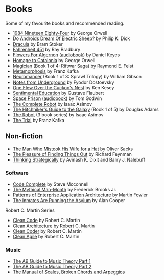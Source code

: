 # Books

Some of my favourite books and recommended reading.

- [1984 Nineteen Eighty-Four](https://amzn.to/3SO66nK) by George Orwell
- [Do Androids Dream Of Electric Sheep?](https://amzn.to/48qWZiA) by Philip K. Dick
- [Dracula](https://amzn.to/49Mw0Pg) by Bram Stoker
- [Fahrenheit 451](https://amzn.to/3TaVroz) by Ray Bradbury
- [Flowers For Algernon](https://amzn.to/3SQgLy3) ([audiobook](https://www.youtube.com/watch?v=SHWted1RUmE)) by Daniel Keyes
- [Homage to Catalonia](https://amzn.to/42UKP03) by George Orwell
- [Magician](https://amzn.to/49Cg7eq) (Book 1 of 4: Riftwar Saga) by Raymond E. Feist
- [Metamorphosis](https://amzn.to/4bRgpQo) by Franz Kafka
- [Neuromancer](https://amzn.to/3wuu3sJ) (Book 1 of 3: Sprawl Trilogy) by William Gibson
- [Notes from Underground](https://amzn.to/49owCes) by Fyodor Dostoevsky
- [One Flew Over the Cuckoo's Nest](https://amzn.to/3UQx68s) by Ken Kesey
- [Sentimental Education](https://amzn.to/3wzGl2K) by Gustave Flaubert
- [Space Prison](https://amzn.to/49q8msm) ([audiobook](https://www.youtube.com/watch?v=qPjAniEcb6s)) by Tom Godwin
- [The Complete Robot](https://amzn.to/3T6NBfo) by Isaac Asimov
- [The Hitchhiker's Guide to the Galaxy](https://amzn.to/3wwI6y0) (Book 1 of 5) by Douglas Adams
- [The Robot](https://amzn.to/4bKX17J) (3 book series) by Isaac Asimov
- [The Trial](https://amzn.to/3SIlxxq) by Franz Kafka

## Non-fiction

- [The Man Who Mistook His Wife for a Hat](https://amzn.to/3OWvLJD) by Oliver Sacks
- [The Pleasure of Finding Things Out](https://amzn.to/4bMVoq8) by Richard Feynman
- [Thinking Strategically](https://amzn.to/4bKwSWx) by Avinash K. Dixit and Barry J. Nalebuff

### Software

- [Code Complete](https://amzn.to/49r79B5) by Steve Mcconnell
- [The Mythical Man-Month](https://amzn.to/3Ia6KH3) by Frederick Brooks Jr.
- [Patterns of Enterprise Application Architecture](https://amzn.to/49HJ3Sf) by Martin Fowler
- [The Inmates Are Running the Asylum](https://amzn.to/3uL7TSo) by Alan Cooper

Robert C. Martin Series

- [Clean Code](https://amzn.to/49oPidL) by Robert C. Martin
- [Clean Architecture](https://amzn.to/3IbnjlT) by Robert C. Martin
- [Clean Coder](https://amzn.to/3Id1lyU) by Robert C. Martin
- [Clean Agile](https://amzn.to/48qY1uY) by Robert C. Martin

### Music

- [The AB Guide to Music Theory Part 1](https://amzn.to/42OEBia)
- [The AB Guide to Music Theory Part 2](https://amzn.to/42SmAjc)
- [The Manual of Scales, Broken Chords and Arpeggios](https://amzn.to/48owslL)
